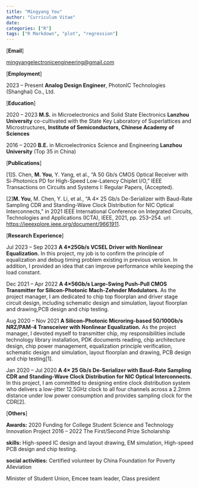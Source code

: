 ```yaml
---
title: "Mingyang You"
author: "Curriculum Vitae"
date:
categories: ["R"]
tags: ["R Markdown", "plot", "regression"]
---
```



[**Email**] 

mingyangelectronicengineering@gmail.com

[**Employment**]

2023 – Present **Analog Design Engineer**, PhotonIC Technologies (Shanghai) Co., Ltd.

[**Education**]

2020 – 2023 **M.S.** in Microelectronics and Solid State Electronics
**Lanzhou University** co-cultivated with the State Key Laboratory of Superlattices and Microstructures, **Institute of Semiconductors, Chinese Academy of Sciences**

2016 – 2020 **B.E.** in Microelectronics Science and Engineering
**Lanzhou University** (Top 35 in China)

[**Publications**]

[1]S. Chen, **M. You**, Y. Yang, et al., “A 50 Gb/s CMOS Optical Receiver with Si-Photonics PD for High-Speed Low-Latency Chiplet I/O,” IEEE Transactions on Circuits and Systems I: Regular Papers, (Accepted).

[2]**M. You**, M. Chen, Y. Li, et al., “A 4× 25 Gb/s De-Serializer with Baud-Rate Sampling CDR and Standing-Wave Clock
Distribution for NIC Optical Interconnects,” in 2021 IEEE International Conference on Integrated Circuits, Technologies
and Applications (ICTA), IEEE, 2021, pp. 253–254. url: https://ieeexplore.ieee.org/document/9661911.

[**Research Experience**]

Jul 2023 – Sep 2023 **A 4×25Gb/s VCSEL Driver with Nonlinear Equalization.** In this project, my job is to confirm the principle of equalization and debug timing problem existing in previous version. In addition, I provided an idea that can improve performance while keeping the load constant.

Dec 2021 – Apr 2022 **A 4×56Gb/s Large-Swing Push-Pull CMOS Transmitter for Silicon-Photonic Mach-Zehnder Modulators.** As the project manager, I am dedicated to chip top floorplan and driver stage circuit design, including schematic design and simulation, layout floorplan and drawing,PCB design and chip testing.

Aug 2020 – Nov 2021 **A Silicon-Photonic Microring-based 50/100Gb/s NRZ/PAM-4 Transceiver with Nonlinear Equalization.** As the project manager, I devoted myself to transmitter chip, my responsibilities include technology library installation, PDK documents reading, chip architecture design, chip power management, equalization principle verification, schematic design and simulation, layout floorplan and drawing, PCB design and chip testing[1].

Jan 2020 – Jul 2020 **A 4× 25 Gb/s De-Serializer with Baud-Rate Sampling CDR and Standing-Wave Clock Distribution for NIC Optical Interconnects.** In this project, I am committed to designing entire clock distribution system who delivers a low-jitter 12.5GHz clock to all four channels across a 2.2mm distance under low power consumption and provides sampling clock for the CDR[2].

[**Others**]

**Awards:** 2020 Funding for College Student Science and Technology Innovation Project 
2016 – 2022 The First/Second Prize Scholarship

**skills:** High-speed IC design and layout drawing, EM simulation, High-speed PCB design and chip testing.

**social activities:** Certified volunteer by China Foundation for Poverty Alleviation

Minister of Student Union, Emcee team leader, Class president